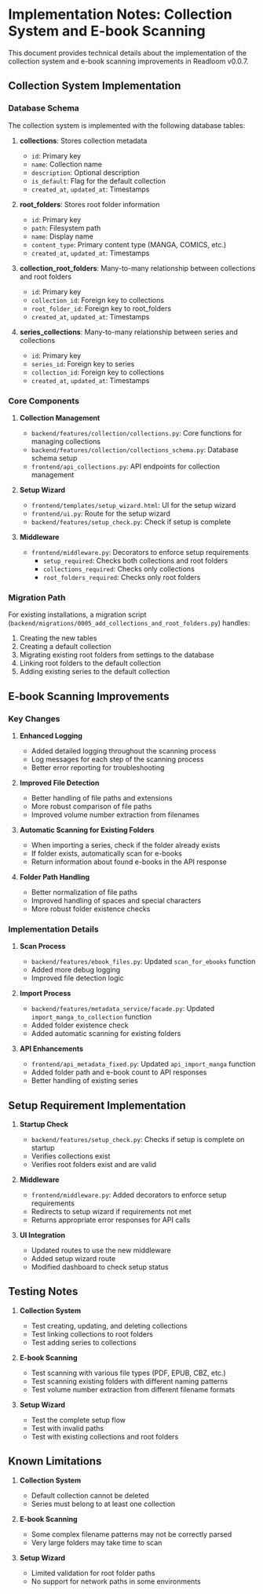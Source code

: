 # Implementation Notes: Collection System and E-book Scanning

This document provides technical details about the implementation of the collection system and e-book scanning improvements in Readloom v0.0.7.

## Collection System Implementation

### Database Schema

The collection system is implemented with the following database tables:

1. **collections**: Stores collection metadata
   - `id`: Primary key
   - `name`: Collection name
   - `description`: Optional description
   - `is_default`: Flag for the default collection
   - `created_at`, `updated_at`: Timestamps

2. **root_folders**: Stores root folder information
   - `id`: Primary key
   - `path`: Filesystem path
   - `name`: Display name
   - `content_type`: Primary content type (MANGA, COMICS, etc.)
   - `created_at`, `updated_at`: Timestamps

3. **collection_root_folders**: Many-to-many relationship between collections and root folders
   - `id`: Primary key
   - `collection_id`: Foreign key to collections
   - `root_folder_id`: Foreign key to root_folders
   - `created_at`, `updated_at`: Timestamps

4. **series_collections**: Many-to-many relationship between series and collections
   - `id`: Primary key
   - `series_id`: Foreign key to series
   - `collection_id`: Foreign key to collections
   - `created_at`, `updated_at`: Timestamps

### Core Components

1. **Collection Management**
   - `backend/features/collection/collections.py`: Core functions for managing collections
   - `backend/features/collection/collections_schema.py`: Database schema setup
   - `frontend/api_collections.py`: API endpoints for collection management

2. **Setup Wizard**
   - `frontend/templates/setup_wizard.html`: UI for the setup wizard
   - `frontend/ui.py`: Route for the setup wizard
   - `backend/features/setup_check.py`: Check if setup is complete

3. **Middleware**
   - `frontend/middleware.py`: Decorators to enforce setup requirements
     - `setup_required`: Checks both collections and root folders
     - `collections_required`: Checks only collections
     - `root_folders_required`: Checks only root folders

### Migration Path

For existing installations, a migration script (`backend/migrations/0005_add_collections_and_root_folders.py`) handles:
1. Creating the new tables
2. Creating a default collection
3. Migrating existing root folders from settings to the database
4. Linking root folders to the default collection
5. Adding existing series to the default collection

## E-book Scanning Improvements

### Key Changes

1. **Enhanced Logging**
   - Added detailed logging throughout the scanning process
   - Log messages for each step of the scanning process
   - Better error reporting for troubleshooting

2. **Improved File Detection**
   - Better handling of file paths and extensions
   - More robust comparison of file paths
   - Improved volume number extraction from filenames

3. **Automatic Scanning for Existing Folders**
   - When importing a series, check if the folder already exists
   - If folder exists, automatically scan for e-books
   - Return information about found e-books in the API response

4. **Folder Path Handling**
   - Better normalization of file paths
   - Improved handling of spaces and special characters
   - More robust folder existence checks

### Implementation Details

1. **Scan Process**
   - `backend/features/ebook_files.py`: Updated `scan_for_ebooks` function
   - Added more debug logging
   - Improved file detection logic

2. **Import Process**
   - `backend/features/metadata_service/facade.py`: Updated `import_manga_to_collection` function
   - Added folder existence check
   - Added automatic scanning for existing folders

3. **API Enhancements**
   - `frontend/api_metadata_fixed.py`: Updated `api_import_manga` function
   - Added folder path and e-book count to API responses
   - Better handling of existing series

## Setup Requirement Implementation

1. **Startup Check**
   - `backend/features/setup_check.py`: Checks if setup is complete on startup
   - Verifies collections exist
   - Verifies root folders exist and are valid

2. **Middleware**
   - `frontend/middleware.py`: Added decorators to enforce setup requirements
   - Redirects to setup wizard if requirements not met
   - Returns appropriate error responses for API calls

3. **UI Integration**
   - Updated routes to use the new middleware
   - Added setup wizard route
   - Modified dashboard to check setup status

## Testing Notes

1. **Collection System**
   - Test creating, updating, and deleting collections
   - Test linking collections to root folders
   - Test adding series to collections

2. **E-book Scanning**
   - Test scanning with various file types (PDF, EPUB, CBZ, etc.)
   - Test scanning existing folders with different naming patterns
   - Test volume number extraction from different filename formats

3. **Setup Wizard**
   - Test the complete setup flow
   - Test with invalid paths
   - Test with existing collections and root folders

## Known Limitations

1. **Collection System**
   - Default collection cannot be deleted
   - Series must belong to at least one collection

2. **E-book Scanning**
   - Some complex filename patterns may not be correctly parsed
   - Very large folders may take time to scan

3. **Setup Wizard**
   - Limited validation for root folder paths
   - No support for network paths in some environments

